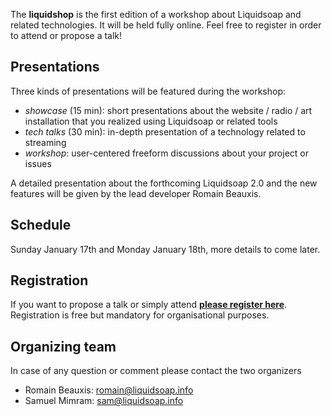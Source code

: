 The **liquidshop** is the first edition of a workshop about Liquidsoap and
related technologies. It will be held fully online. Feel free to register in
order to attend or propose a talk!

Presentations
-------------

Three kinds of presentations will be featured during the workshop:

- _showcase_ (15 min): short presentations about the website / radio / art
  installation that you realized using Liquidsoap or related tools
- _tech talks_ (30 min): in-depth presentation of a technology related to
  streaming
- _workshop_: user-centered freeform discussions about your project or issues

A detailed presentation about the forthcoming Liquidsoap 2.0 and the new
features will be given by the lead developer Romain Beauxis.

Schedule
--------

Sunday January 17th and Monday January 18th, more details to come later.

Registration
------------

If you want to propose a talk or simply attend [**please register
here**](https://forms.gle/HdGNLz5qM3HVU1ub7). Registration is free but mandatory
for organisational purposes.

Organizing team
---------------

In case of any question or comment please contact the two organizers

- Romain Beauxis: [romain@liquidsoap.info](mailto:romain@liquidsoap.info)
- Samuel Mimram: [sam@liquidsoap.info](mailto:sam@liquidsoap.info)
